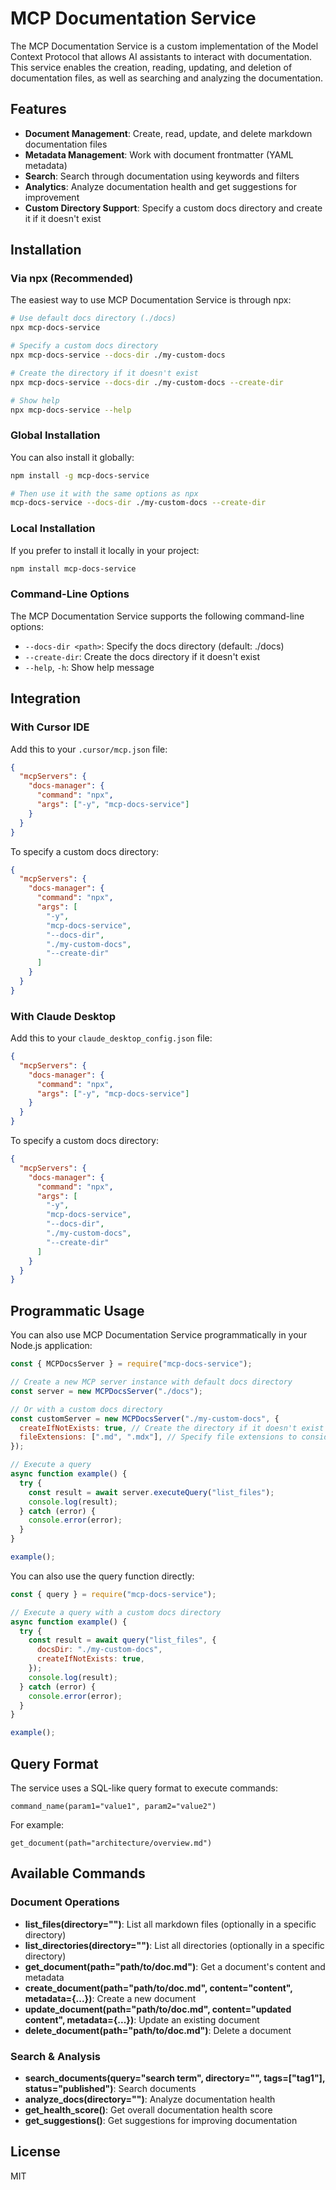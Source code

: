 # MCP Documentation Service

The MCP Documentation Service is a custom implementation of the Model Context Protocol that allows AI assistants to interact with documentation. This service enables the creation, reading, updating, and deletion of documentation files, as well as searching and analyzing the documentation.

## Features

- **Document Management**: Create, read, update, and delete markdown documentation files
- **Metadata Management**: Work with document frontmatter (YAML metadata)
- **Search**: Search through documentation using keywords and filters
- **Analytics**: Analyze documentation health and get suggestions for improvement
- **Custom Directory Support**: Specify a custom docs directory and create it if it doesn't exist

## Installation

### Via npx (Recommended)

The easiest way to use MCP Documentation Service is through npx:

```bash
# Use default docs directory (./docs)
npx mcp-docs-service

# Specify a custom docs directory
npx mcp-docs-service --docs-dir ./my-custom-docs

# Create the directory if it doesn't exist
npx mcp-docs-service --docs-dir ./my-custom-docs --create-dir

# Show help
npx mcp-docs-service --help
```

### Global Installation

You can also install it globally:

```bash
npm install -g mcp-docs-service

# Then use it with the same options as npx
mcp-docs-service --docs-dir ./my-custom-docs --create-dir
```

### Local Installation

If you prefer to install it locally in your project:

```bash
npm install mcp-docs-service
```

### Command-Line Options

The MCP Documentation Service supports the following command-line options:

- `--docs-dir <path>`: Specify the docs directory (default: ./docs)
- `--create-dir`: Create the docs directory if it doesn't exist
- `--help`, `-h`: Show help message

## Integration

### With Cursor IDE

Add this to your `.cursor/mcp.json` file:

```json
{
  "mcpServers": {
    "docs-manager": {
      "command": "npx",
      "args": ["-y", "mcp-docs-service"]
    }
  }
}
```

To specify a custom docs directory:

```json
{
  "mcpServers": {
    "docs-manager": {
      "command": "npx",
      "args": [
        "-y",
        "mcp-docs-service",
        "--docs-dir",
        "./my-custom-docs",
        "--create-dir"
      ]
    }
  }
}
```

### With Claude Desktop

Add this to your `claude_desktop_config.json` file:

```json
{
  "mcpServers": {
    "docs-manager": {
      "command": "npx",
      "args": ["-y", "mcp-docs-service"]
    }
  }
}
```

To specify a custom docs directory:

```json
{
  "mcpServers": {
    "docs-manager": {
      "command": "npx",
      "args": [
        "-y",
        "mcp-docs-service",
        "--docs-dir",
        "./my-custom-docs",
        "--create-dir"
      ]
    }
  }
}
```

## Programmatic Usage

You can also use MCP Documentation Service programmatically in your Node.js application:

```javascript
const { MCPDocsServer } = require("mcp-docs-service");

// Create a new MCP server instance with default docs directory
const server = new MCPDocsServer("./docs");

// Or with a custom docs directory
const customServer = new MCPDocsServer("./my-custom-docs", {
  createIfNotExists: true, // Create the directory if it doesn't exist
  fileExtensions: [".md", ".mdx"], // Specify file extensions to consider (optional)
});

// Execute a query
async function example() {
  try {
    const result = await server.executeQuery("list_files");
    console.log(result);
  } catch (error) {
    console.error(error);
  }
}

example();
```

You can also use the query function directly:

```javascript
const { query } = require("mcp-docs-service");

// Execute a query with a custom docs directory
async function example() {
  try {
    const result = await query("list_files", {
      docsDir: "./my-custom-docs",
      createIfNotExists: true,
    });
    console.log(result);
  } catch (error) {
    console.error(error);
  }
}

example();
```

## Query Format

The service uses a SQL-like query format to execute commands:

```
command_name(param1="value1", param2="value2")
```

For example:

```
get_document(path="architecture/overview.md")
```

## Available Commands

### Document Operations

- **list_files(directory="")**: List all markdown files (optionally in a specific directory)
- **list_directories(directory="")**: List all directories (optionally in a specific directory)
- **get_document(path="path/to/doc.md")**: Get a document's content and metadata
- **create_document(path="path/to/doc.md", content="content", metadata={...})**: Create a new document
- **update_document(path="path/to/doc.md", content="updated content", metadata={...})**: Update an existing document
- **delete_document(path="path/to/doc.md")**: Delete a document

### Search & Analysis

- **search_documents(query="search term", directory="", tags=["tag1"], status="published")**: Search documents
- **analyze_docs(directory="")**: Analyze documentation health
- **get_health_score()**: Get overall documentation health score
- **get_suggestions()**: Get suggestions for improving documentation

## License

MIT
